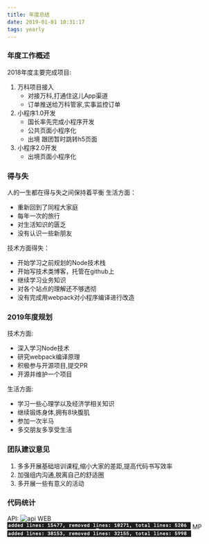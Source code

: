 ```yaml
---
title: 年度总结
date: 2019-01-01 10:31:17
tags: yearly
---
```


### 年度工作概述

2018年度主要完成项目:

1. 万科项目接入
    - 对接万科,打通住这儿App渠道
    - 订单推送给万科管家,实事监控订单
2. 小程序1.0开发
    - 国长率先完成小程序开发
    - 公共页面小程序化
    - 出境 跟团暂时跳转h5页面
3. 小程序2.0开发
    - 出境页面小程序化

### 得与失

人的一生都在得与失之间保持着平衡
生活方面：

- 重新回到了同程大家庭
- 每年一次的旅行
- 对生活知识的匮乏
- 没有认识一些新朋友

技术方面得失：

- 开始学习之前规划的Node技术栈
- 开始写技术类博客，托管在github上
- 继续学习业务知识
- 对各个站点的理解还不够透彻
- 没有完成用webpack对小程序编译进行改造

### 2019年度规划

技术方面:

- 深入学习Node技术
- 研究webpack编译原理
- 积极参与开源项目,提交PR
- 开源并维护一个项目

生活方面:

- 学习一些心理学以及经济学相关知识
- 继续锻炼身体,拥有8块腹肌
- 参加一次半马
- 多交朋友多享受生活

### 团队建议意见

1. 多多开展基础培训课程,缩小大家的差距,提高代码书写效率
2. 加强组内沟通,脱离自己的舒适圈
3. 多开展一些有意义的活动

### 代码统计

API:
![api](/imgs/api.jpge)
WEB
![web](/imgs/web.png)
MP
![mp](/imgs/mp.png)
